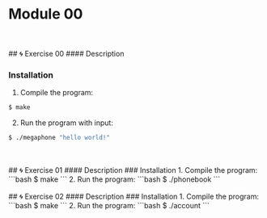 # Module 00
<br>
<br>
## 🌀 Exercise 00
#### Description

### Installation
1. Compile the program:
```bash 
$ make 
```
2. Run the program with input:
```bash 
$ ./megaphone "hello world!"
```
<br>
<br>
## 🌀 Exercise 01
#### Description
### Installation
1. Compile the program:
```bash 
$ make 
```
2. Run the program:
```bash 
$ ./phonebook
```
<br>
<br>
## 🌀 Exercise 02
#### Description
### Installation
1. Compile the program:
```bash 
$ make 
```
2. Run the program:
```bash 
$ ./account
```

